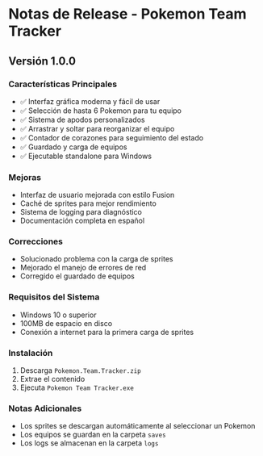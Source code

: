 # Notas de Release - Pokemon Team Tracker

## Versión 1.0.0

### Características Principales
- ✅ Interfaz gráfica moderna y fácil de usar
- ✅ Selección de hasta 6 Pokemon para tu equipo
- ✅ Sistema de apodos personalizados
- ✅ Arrastrar y soltar para reorganizar el equipo
- ✅ Contador de corazones para seguimiento del estado
- ✅ Guardado y carga de equipos
- ✅ Ejecutable standalone para Windows

### Mejoras
- Interfaz de usuario mejorada con estilo Fusion
- Caché de sprites para mejor rendimiento
- Sistema de logging para diagnóstico
- Documentación completa en español

### Correcciones
- Solucionado problema con la carga de sprites
- Mejorado el manejo de errores de red
- Corregido el guardado de equipos

### Requisitos del Sistema
- Windows 10 o superior
- 100MB de espacio en disco
- Conexión a internet para la primera carga de sprites

### Instalación
1. Descarga `Pokemon.Team.Tracker.zip`
2. Extrae el contenido
3. Ejecuta `Pokemon Team Tracker.exe`

### Notas Adicionales
- Los sprites se descargan automáticamente al seleccionar un Pokemon
- Los equipos se guardan en la carpeta `saves`
- Los logs se almacenan en la carpeta `logs` 